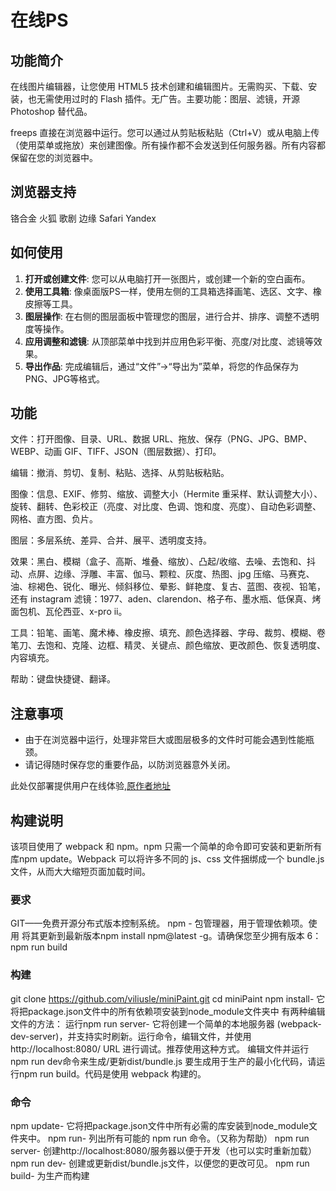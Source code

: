 # 在线PS

## 功能简介

在线图片编辑器，让您使用 HTML5 技术创建和编辑图片。无需购买、下载、安装，也无需使用过时的 Flash 插件。无广告。主要功能：图层、滤镜，开源 Photoshop 替代品。

freeps 直接在浏览器中运行。您可以通过从剪贴板粘贴（Ctrl+V）或从电脑上传（使用菜单或拖放）来创建图像。所有操作都不会发送到任何服务器。所有内容都保留在您的浏览器中。

## 浏览器支持

铬合金
火狐
歌剧
边缘
Safari
Yandex

## 如何使用

1.  **打开或创建文件**: 您可以从电脑打开一张图片，或创建一个新的空白画布。
2.  **使用工具箱**: 像桌面版PS一样，使用左侧的工具箱选择画笔、选区、文字、橡皮擦等工具。
3.  **图层操作**: 在右侧的图层面板中管理您的图层，进行合并、排序、调整不透明度等操作。
4.  **应用调整和滤镜**: 从顶部菜单中找到并应用色彩平衡、亮度/对比度、滤镜等效果。
5.  **导出作品**: 完成编辑后，通过“文件”->“导出为”菜单，将您的作品保存为PNG、JPG等格式。

## 功能

文件：打开图像、目录、URL、数据 URL、拖放、保存（PNG、JPG、BMP、WEBP、动画 GIF、TIFF、JSON（图层数据）、打印。

编辑：撤消、剪切、复制、粘贴、选择、从剪贴板粘贴。

图像：信息、EXIF、修剪、缩放、调整大小（Hermite 重采样、默认调整大小）、旋转、翻转、色彩校正（亮度、对比度、色调、饱和度、亮度）、自动色彩调整、网格、直方图、负片。

图层：多层系统、差异、合并、展平、透明度支持。

效果：黑白、模糊（盒子、高斯、堆叠、缩放）、凸起/收缩、去噪、去饱和、抖动、点屏、边缘、浮雕、丰富、伽马、颗粒、灰度、热图、jpg 压缩、马赛克、油、棕褐色、锐化、曝光、倾斜移位、晕影、鲜艳度、复古、蓝图、夜视、铅笔，还有 instagram 滤镜：1977、aden、clarendon、格子布、墨水瓶、低保真、烤面包机、瓦伦西亚、x-pro ii。

工具：铅笔、画笔、魔术棒、橡皮擦、填充、颜色选择器、字母、裁剪、模糊、卷笔刀、去饱和、克隆、边框、精灵、关键点、颜色缩放、更改颜色、恢复透明度、内容填充。

帮助：键盘快捷键、翻译。

## 注意事项

- 由于在浏览器中运行，处理非常巨大或图层极多的文件时可能会遇到性能瓶颈。
- 请记得随时保存您的重要作品，以防浏览器意外关闭。

此处仅部署提供用户在线体验,[原作者地址](https://github.com/viliusle/miniPaint)


## 构建说明
该项目使用了 webpack 和 npm。npm 只需一个简单的命令即可安装和更新所有库npm update。Webpack 可以将许多不同的 js、css 文件捆绑成一个 bundle.js 文件，从而大大缩短页面加载时间。

### 要求
GIT——免费开源分布式版本控制系统。
npm - 包管理器，用于管理依赖项。使用 将其更新到最新版本npm install npm@latest -g。请确保您至少拥有版本 6：npm run build
### 构建
git clone https://github.com/viliusle/miniPaint.git
cd miniPaint
npm install- 它将把package.json文件中的所有依赖项安装到node_module文件夹中
有两种编辑文件的方法：
运行npm run server- 它将创建一个简单的本地服务器 (webpack-dev-server)，并支持实时刷新。运行命令，编辑文件，并使用http://localhost:8080/ URL 进行调试。推荐使用这种方式。
编辑文件并运行npm run dev命令来生成/更新dist/bundle.js
要生成用于生产的最小化代码，请运行npm run build。代码是使用 webpack 构建的。

### 命令
npm update- 它将把package.json文件中所有必需的库安装到node_module文件夹中。
npm run- 列出所有可能的 npm run 命令。（又称为帮助）
npm run server- 创建http://localhost:8080/服务器以便于开发（也可以实时重新加载）
npm run dev- 创建或更新dist/bundle.js文件，以便您的更改可见。
npm run build- 为生产而构建